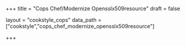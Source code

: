 +++
title = "Cops Chef/Modernize Opensslx509resource"
draft = false

layout = "cookstyle_cops"
data_path = ["cookstyle","cops_chef_modernize_opensslx509resource"]

+++

<!-- The content of this page is automatically generated from the
cops_chef_modernize_opensslx509resource.yml file in github.com/chef/cookstyle/docs-chef-io/data/cookstyle. -->
